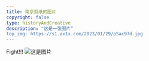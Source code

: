 ```yaml
---
title: 南京剪纸的图片
copyright: false
type: historyAndCreative
description: "这是一张图片“
top_img: https://s1.ax1x.com/2023/01/29/pSac97d.jpg
---
```

Fight!!!
![这是图片](https://s1.ax1x.com/2023/01/29/pSac97d.jpg "Magic Gardens")
